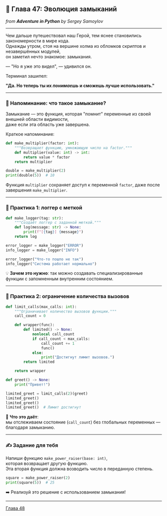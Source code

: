 ## 🧠 Глава 47: Эволюция замыканий
*from **Adventure in Python** by Sergey Samoylov*

---

Чем дальше путешествовал наш Герой, тем яснее становились закономерности в мире кода.  
Однажды утром, стоя на вершине холма из обломков скриптов и незавершённых модулей,  
он заметил нечто знакомое: замыкания.

— "Но я уже это видел", — удивился он.

Терминал зашипел:

**"Да. Но теперь ты их *понимаешь* и сможешь лучше использовать."**

---

### 🔁 Напоминание: что такое замыкание?

Замыкание — это функция, которая "помнит" переменные из своей внешней области видимости,  
даже если эта область уже завершена.

Краткое напоминание:

```python
def make_multiplier(factor: int):
    """Возвращает функцию, умножающую число на factor."""
    def multiplier(value: int) -> int:
        return value * factor
    return multiplier

double = make_multiplier(2)
print(double(5))  # 10
```

Функция `multiplier` сохраняет доступ к переменной `factor`, даже после завершения `make_multiplier`.

---

### 🧰 Практика 1: логгер с меткой

```python
def make_logger(tag: str):
    """Создаёт логгер с заданной меткой."""
    def log(message: str) -> None:
        print(f"[{tag}] {message}")
    return log

error_logger = make_logger("ERROR")
info_logger = make_logger("INFO")

error_logger("Что-то пошло не так")
info_logger("Система работает нормально")
```

💡 **Зачем это нужно**: так можно создавать специализированные функции с запомненным внутренним состоянием.

---

### 🧰 Практика 2: ограничение количества вызовов

```python
def limit_calls(max_calls: int):
    """Ограничивает количество вызовов функции."""
    call_count = 0

    def wrapper(func):
        def limited() -> None:
            nonlocal call_count
            if call_count < max_calls:
                call_count += 1
                func()
            else:
                print("Достигнут лимит вызовов.")
        return limited

    return wrapper

def greet() -> None:
    print("Привет!")

limited_greet = limit_calls(2)(greet)
limited_greet()
limited_greet()
limited_greet()  # Лимит достигнут
```

🎯 **Что это даёт**:  
мы отслеживаем состояние (`call_count`) без глобальных переменных — благодаря замыканию.

---

### ✍️ Задание для тебя

Напиши функцию `make_power_raiser(base: int)`,  
которая возвращает другую функцию.  
Эта вторая функция должна возводить число в переданную степень.

```python
square = make_power_raiser(2)
print(square(5))  # 25
```

➡️ Реализуй это решение с использованием замыкания!

---

[Глава 48](Chapter_48.md)
